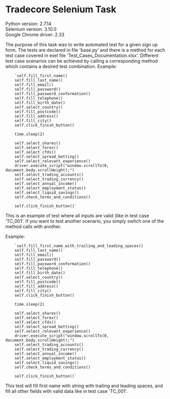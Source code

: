 # Tradecore Selenium Task

Python version: 2.7.14  
Selenium version: 3.10.0  
Google Chrome driver: 2.33  

The purpose of this task was to write automated test for a given sign up form. 
The tests are declared in file 'base.py' and there is a method for each test case covered in exel file 'Test_Cases_Documentation.xlsx'.
Different test case scenarios can be achieved by calling a corresponding method which contains a desired test combination. 
Example: 

        `self.fill_first_name()
        self.fill_last_name()
        self.fill_email()
        self.fill_password()
        self.fill_password_conformation()
        self.fill_telephone()
        self.fill_birth_date()
        self.select_country()
        self.fill_postcode()
        self.fill_address()
        self.fill_city()
        self.click_finish_button()

        time.sleep(2)

        self.select_shares()
        self.select_forex()
        self.select_cfds()
        self.select_spread_betting()
        self.select_relevant_experience()
        driver.execute_script("window.scrollTo(0, document.body.scrollHeight);")
        self.select_trading_accounts()
        self.select_trading_currency()
        self.select_annual_income()
        self.select_employment_status()
        self.select_liquid_savings()
        self.check_terms_and_conditions()

        self.click_finish_button()`
        
This is an example of test where all inputs are valid (like in test case 'TC_001'. 
If you want to test another scenario, you simply switch one of the method calls with another.

Example: 

        `self.fill_first_name_with_trailing_and_leading_spaces()
        self.fill_last_name()
        self.fill_email()
        self.fill_password()
        self.fill_password_conformation()
        self.fill_telephone()
        self.fill_birth_date()
        self.select_country()
        self.fill_postcode()
        self.fill_address()
        self.fill_city()
        self.click_finish_button()

        time.sleep(2)

        self.select_shares()
        self.select_forex()
        self.select_cfds()
        self.select_spread_betting()
        self.select_relevant_experience()
        driver.execute_script("window.scrollTo(0, document.body.scrollHeight);")
        self.select_trading_accounts()
        self.select_trading_currency()
        self.select_annual_income()
        self.select_employment_status()
        self.select_liquid_savings()
        self.check_terms_and_conditions()

        self.click_finish_button()`
        
This test will fill first name with string with trailing and leading spaces, and fill all other fields with valid data like in test case 'TC_001'.
